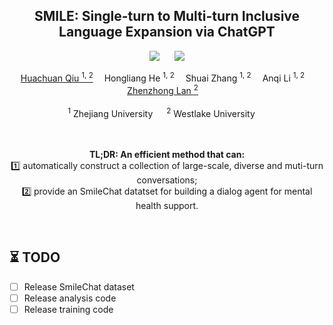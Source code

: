 <div align="center">

<h2>
    SMILE: Single-turn to Multi-turn Inclusive Language Expansion via ChatGPT
</h2>

<a href='https://arxiv.org/pdf/2305.00450.pdf'><img src='https://img.shields.io/badge/ArXiv-2305.00450-red'></a> &nbsp;&nbsp;&nbsp;&nbsp;&nbsp;<a href='https://qiuhuachuan.github.io/smile'><img src='https://img.shields.io/badge/Project-Page-Green'></a>

<div>
    <a href='https://scholar.google.com/citations?user=UCx7h5YAAAAJ&hl=en' target='_blank'>Huachuan Qiu <sup>1, 2</sup></a>&emsp;
    <span>Hongliang He <sup>1, 2</sup></span>&emsp;
    <span>Shuai Zhang <sup>1, 2</sup></span>&emsp;
    <span>Anqi Li <sup>1, 2</sup></span>&emsp;
    <a href='https://scholar.google.com/citations?user=tlDABkgAAAAJ&hl=en&oi=ao' target='_blank'>Zhenzhong Lan <sup>2</sup></a>&emsp;
</div>

<br>

<div>
    <sup>1</sup> Zhejiang University &emsp; <sup>2</sup> Westlake University &emsp;
</div>

<br>
<br>

<b>TL;DR: An efficient method that can:</b>  
1️⃣ automatically construct a collection of large-scale, diverse and muti-turn conversations;<br>
2️⃣ provide an SmileChat datatset for building a dialog agent for mental health support.

<br>

</div>

## ⏳ TODO

- [ ] Release SmileChat dataset
- [ ] Release analysis code
- [ ] Release training code

<br>
